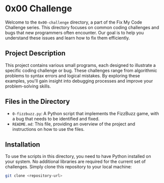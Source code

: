 # 0x00 Challenge

Welcome to the `0x00-challenge` directory, a part of the Fix My Code Challenge series. This directory focuses on common coding challenges and bugs that new programmers often encounter. Our goal is to help you understand these issues and learn how to fix them efficiently.

## Project Description

This project contains various small programs, each designed to illustrate a specific coding challenge or bug. These challenges range from algorithmic problems to syntax errors and logical mistakes. By exploring these examples, you'll gain insight into debugging processes and improve your problem-solving skills.

## Files in the Directory

- `0-fizzbuzz.py`: A Python script that implements the FizzBuzz game, with a bug that needs to be identified and fixed.
- `README.md`: This file, providing an overview of the project and instructions on how to use the files.

## Installation

To use the scripts in this directory, you need to have Python installed on your system. No additional libraries are required for the current set of challenges. Simply clone this repository to your local machine:

```bash
git clone <repository-url>

